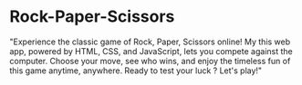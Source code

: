 # Rock-Paper-Scissors
"Experience the classic game of Rock, Paper, Scissors online! My this web app, powered by HTML, CSS, and JavaScript, lets you compete against the computer. Choose your move, see who wins, and enjoy the timeless fun of this game anytime, anywhere. Ready to test your luck ? Let's play!"
